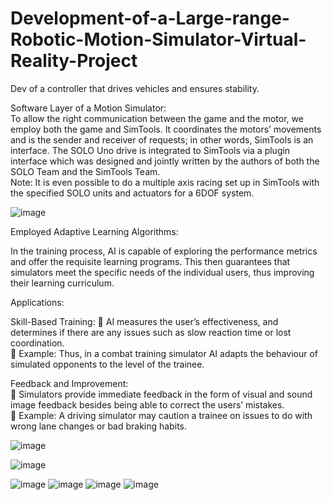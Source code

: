 # Development-of-a-Large-range-Robotic-Motion-Simulator-Virtual-Reality-Project

Dev of a controller that drives vehicles and ensures stability. 

Software Layer of a Motion Simulator:  
To allow the right communication between the game and the motor, we employ both the game and SimTools. It coordinates the motors’ movements and is the sender and receiver of requests; in other words, SimTools is an interface. The SOLO Uno drive is integrated to SimTools via a plugin interface which was designed and jointly written by the authors of both the SOLO Team and the SimTools Team.  
Note: It is even possible to do a multiple axis racing set up in SimTools with the specified SOLO units and actuators for a 6DOF system.   

![image](https://github.com/user-attachments/assets/fd1618cc-6984-4984-a91f-5c54566b6923)  

Employed Adaptive Learning Algorithms:  

In the training process, AI is capable of exploring the performance metrics and offer the requisite learning programs. This then guarantees that simulators meet the specific needs of the individual users, thus improving their learning curriculum.

Applications:  

Skill-Based Training: 
 AI measures the user’s effectiveness, and determines if there are any issues such as slow reaction time or lost coordination.  
 Example: Thus, in a combat training simulator AI adapts the behaviour of simulated opponents to the level of the trainee.  

Feedback and Improvement:  
 Simulators provide immediate feedback in the form of visual and sound image feedback besides being able to correct the users’ mistakes.  
 Example: A driving simulator may caution a trainee on issues to do with wrong lane changes or bad braking habits.  

![image](https://github.com/user-attachments/assets/b9bc43ff-377e-4f19-82ba-94f23d4cf0cc)

![image](https://github.com/user-attachments/assets/c56f6d8f-4f17-4525-ad86-4ee98ac7241a)  

![image](https://github.com/user-attachments/assets/8f9057cb-982a-47a2-bd9f-e8e3ae81bf6d)
![image](https://github.com/user-attachments/assets/b0cf1fba-b2dc-413f-9841-4a05c023df74)
![image](https://github.com/user-attachments/assets/2796e1f6-a2be-49c2-bb55-fcd2aab8d7bb)
![image](https://github.com/user-attachments/assets/23c8aa74-9a9c-45f5-9739-074b54889dfc)
